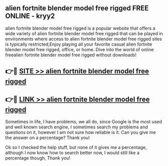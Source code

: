 ## alien fortnite blender model free rigged FREE ONLINE - kryy2

alien fortnite blender model free rigged is a popular website that offers a wide variety of alien fortnite blender model free rigged that can be played in environments where access to alien fortnite blender model free rigged sites is typically restricted,Enjoy playing all your favorite casual alien fortnite blender model free rigged, office, or home. Dive into the world of online freealien fortnite blender model free rigged without downloads!

## 👉🔴 [SITE >> alien fortnite blender model free rigged](http://news.freeplayer.one?title=alien_fortnite_blender_model_free_rigged&ref=FRRE)

## 👉🔴 [LINK >> alien fortnite blender model free rigged](http://news.freeplayer.one?title=alien_fortnite_blender_model_free_rigged&ref=FREE)

Sometimes in life, I have problems, we all do, since Google is the most used and well known search engine, I sometimes search my problems and questions on it, however I am not sure how reliable is it. Can you give me the answer on a percentage? Thank you!

Ok so I checked the help stuff, but none of it gives me a percentage, although I now know how to search better now, I would still like a percentage though, Thank you!